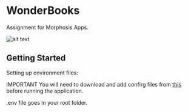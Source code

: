 # WonderBooks

Assignment for Morphosis Apps.

![alt text](https://github.com/manas-raj-shrestha/WonderBooks/blob/master/screen_shot.png?raw=true)

## Getting Started

Setting up environment files:

IMPORTANT You will need to download and add confirg files from [this](https://drive.google.com/drive/folders/1Bb2V0KdwDH2J_gV3OZ8PHq_yHSajUODI?usp=sharing) before running the application.

.env file goes in your root folder.
